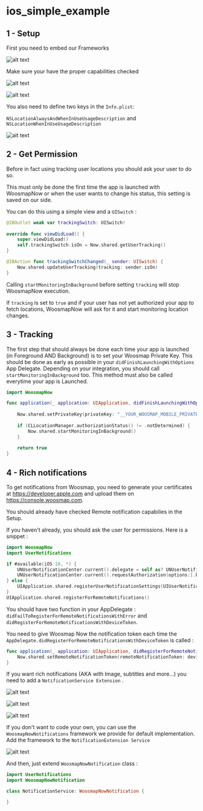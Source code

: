 # ios_simple_example

## 1 - Setup

First you need to embed our Frameworks

![alt text](./ios-doc-assets/add_frameworks.png "Add the WoosmapNow Frameworks")

Make sure your have the proper capabilities checked

![alt text](./ios-doc-assets/add_capabilities_background.png "Check the capabilities background")

![alt text](./ios-doc-assets/add_capabilities_notifications.png "Check the capabilities notifications")

You also need to define two keys in the `Info.plist`: 

`NSLocationAlwaysAndWhenInUseUsageDescription` and `NSLocationWhenInUseUsageDescription`

![alt text](./ios-doc-assets/add_mandatory_privacy_info.png "Update Info.plist")

## 2 - Get Permission

Before in fact using tracking user locations you should ask your user to do so.

This must only be done the first time the app is launched with WoosmapNow or when the user wants to change his status, this setting is saved on our side.

You can do this using a simple view and a `UISwitch` : 

```swift
@IBOutlet weak var trackingSwitch: UISwitch!
    
override func viewDidLoad() {
    super.viewDidLoad()
    self.trackingSwitch.isOn = Now.shared.getUserTracking()
}

@IBAction func trackingSwitchChanged(_ sender: UISwitch) {
    Now.shared.updateUserTracking(tracking: sender.isOn)
}
```

Calling `startMonitoringInBackground` before setting `tracking` will stop WoosmapNow execution.

If `tracking` is set to `true` and if your user has not yet authorized your app to fetch locations, WoosmapNow will ask for it and start monitoring location changes.

## 3 - Tracking

The first step that should always be done each time your app is launched (in Foreground AND Background) is to set your Woosmap Private Key.
This should be done as early as possible in your `didFinishLaunchingWithOptions` App Delegate. 
Depending on your integration, you should call `startMonitoringInBackground` too. This method must also be called everytime your app is Launched. 

```swift
import WoosmapNow

func application(_ application: UIApplication, didFinishLaunchingWithOptions launchOptions: [UIApplicationLaunchOptionsKey: Any]?) -> Bool {
        
    Now.shared.setPrivateKey(privateKey: "__YOUR_WOOSMAP_MOBILE_PRIVATE_KEY__")
    
    if (CLLocationManager.authorizationStatus() != .notDetermined) {
        Now.shared.startMonitoringInBackground()
    }
    
    return true
}
```


## 4 - Rich notifications

To get notifications from Woosmap, you need to generate your certificates at https://developer.apple.com and upload them on https://console.woosmap.com.

You should already have checked Remote notification capabilies in the Setup.

If you haven't already, you should ask the user for permissions. Here is a snippet : 

```swift
import WoosmapNow
import UserNotifications

if #available(iOS 10, *) {
    UNUserNotificationCenter.current().delegate = self as? UNUserNotificationCenterDelegate
    UNUserNotificationCenter.current().requestAuthorization(options:[.badge, .alert, .sound]) { granted, error in }
} else {
    UIApplication.shared.registerUserNotificationSettings(UIUserNotificationSettings(types: [.badge, .sound, .alert], categories: nil))
}
UIApplication.shared.registerForRemoteNotifications()
```

You should have two function in your AppDelegate : `didFailToRegisterForRemoteNotificationsWithError` and `didRegisterForRemoteNotificationsWithDeviceToken`.

You need to give Woosmap Now the notification token each time the `AppDelegate.didRegisterForRemoteNotificationsWithDeviceToken` is called : 

```swift
func application(_ application: UIApplication, didRegisterForRemoteNotificationsWithDeviceToken deviceToken: Data){
    Now.shared.setRemoteNotificationToken(remoteNotificationToken: deviceToken)
}
```

If you want rich notifications (AKA with Image, subtitles and more...) you need to add a `NotificationService Extension` .

![alt text](./ios-doc-assets/add_target.png "Add target")

![alt text](./ios-doc-assets/select_notification_extension.png "Notification Service Extension")

![alt text](./ios-doc-assets/add_notification_service.png "Finish")

If you don't want to code your own, you can use the `WoosmapNowNotifications` framework we provide for default implementation. Add the framework to the `NotificationExtension Service`

![alt text](./ios-doc-assets/add_framework_notifications.png "Add target")

And then, just extend `WoosmapNowNotification` class : 

```swift
import UserNotifications
import WoosmapNowNotification

class NotificationService: WoosmapNowNotification {

}
```


